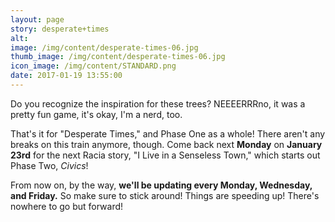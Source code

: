 ```yaml
---
layout: page
story: desperate+times
alt:
image: /img/content/desperate-times-06.jpg
thumb_image: /img/content/desperate-times-06.jpg
icon_image: /img/content/STANDARD.png
date: 2017-01-19 13:55:00
---
```



Do you recognize the inspiration for these trees? NEEEERRRno, it was a pretty fun game, it's okay, I'm a nerd, too.

That's it for "Desperate Times," and Phase One as a whole! There aren't any breaks on this train anymore, though. Come back next **Monday** on **January 23rd** for the next Racia story, "I Live in a Senseless Town," which starts out Phase Two, *Civics*!

From now on, by the way, **we'll be updating every Monday, Wednesday, and Friday.** So make sure to stick around! Things are speeding up! There's nowhere to go but forward!